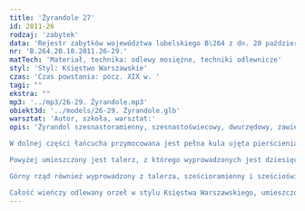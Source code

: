 ```yaml
---
title: 'Żyrandole 27'
id: 2011-26
rodzaj: 'zabytek'
data: 'Rejestr zabytków województwa lubelskiego B\264 z dn. 20 października 2011 r.'
nr: 'B.264.20.10.2011.26-29.'
matTech: 'Materiał, technika: odlewy mosiężne, techniki odlewnicze'
styl: 'Styl: Księstwo Warszawskie'
czas: 'Czas powstania: pocz. XIX w. '
tagi: ""
ekstra: ""
mp3: '../mp3/26-29. Żyrandole.mp3'
obiekt3d: '../models/26-29. Żyrandole.glb'
warsztat: 'Autor, szkoła, warsztat:'
opis: 'Żyrandol szesnastoramienny, szesnastoświecowy, dwurzędowy, zawieszony na łańcuchu. 

W dolnej części łańcucha przymocowana jest pełna kula ujęta pierścieniami. 

Powyżej umieszczony jest talerz, z którego wyprowadzonych jest dziesięć ramion w kształcie esownic, zdobionych skromną dekoracją w kształcie uschniętych liści, zakończone tulejką z profitką. 

Górny rząd również wyprowadzony z talerza, sześcioramienny i sześcioświecowy, ramiona mają analogiczny kształt jak w dolnym rzędzie. 

Całość wieńczy odlewany orzeł w stylu Księstwa Warszawskiego, umieszczony na trzecim, najmniejszym talerzu.'
---
```



